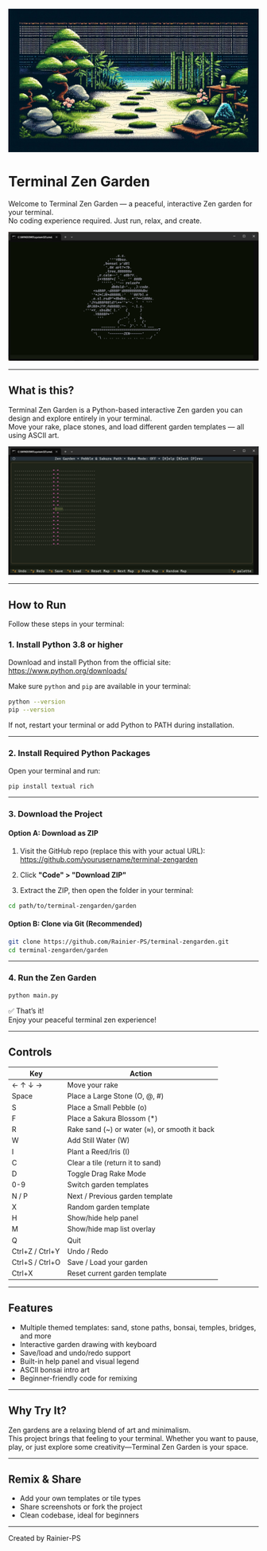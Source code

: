 <p align="center">
  <img src="image/Banner.png" alt="Banner">
</p>


# Terminal Zen Garden

Welcome to Terminal Zen Garden — a peaceful, interactive Zen garden for your terminal.  
No coding experience required. Just run, relax, and create.

![Welcome](image/Devlog%20July%2019%202025_2.png)

---

## What is this?

Terminal Zen Garden is a Python-based interactive Zen garden you can design and explore entirely in your terminal.  
Move your rake, place stones, and load different garden templates — all using ASCII art.

![Zen Garden](image/Pebble%20%26%20Sakura%20Path.png)

---

## How to Run

Follow these steps in your terminal:

### 1. Install Python 3.8 or higher

Download and install Python from the official site:  
https://www.python.org/downloads/

Make sure `python` and `pip` are available in your terminal:

```bash
python --version
pip --version
```

If not, restart your terminal or add Python to PATH during installation.

---

### 2. Install Required Python Packages

Open your terminal and run:

```bash
pip install textual rich
```

---

### 3. Download the Project

#### Option A: Download as ZIP

1. Visit the GitHub repo (replace this with your actual URL):  
   https://github.com/yourusername/terminal-zengarden

2. Click **"Code" > "Download ZIP"**

3. Extract the ZIP, then open the folder in your terminal:

```bash
cd path/to/terminal-zengarden/garden
```

#### Option B: Clone via Git (Recommended)

```bash
git clone https://github.com/Rainier-PS/terminal-zengarden.git
cd terminal-zengarden/garden
```

---

### 4. Run the Zen Garden

```bash
python main.py
```

✅ That’s it!  
Enjoy your peaceful terminal zen experience!

---

## Controls

| Key                | Action                                               |
|--------------------|------------------------------------------------------|
| ← ↑ ↓ →            | Move your rake                                       |
| Space              | Place a Large Stone (O, @, #)                        |
| S                  | Place a Small Pebble (o)                             |
| F                  | Place a Sakura Blossom (*)                           |
| R                  | Rake sand (~) or water (≈), or smooth it back        |
| W                  | Add Still Water (W)                                  |
| I                  | Plant a Reed/Iris (I)                                |
| C                  | Clear a tile (return it to sand)                     |
| D                  | Toggle Drag Rake Mode                                |
| 0-9                | Switch garden templates                              |
| N / P              | Next / Previous garden template                      |
| X                  | Random garden template                               |
| H                  | Show/hide help panel                                 |
| M                  | Show/hide map list overlay                           |
| Q                  | Quit                                                 |
| Ctrl+Z / Ctrl+Y    | Undo / Redo                                          |
| Ctrl+S / Ctrl+O    | Save / Load your garden                              |
| Ctrl+X             | Reset current garden template                        |

---

## Features

- Multiple themed templates: sand, stone paths, bonsai, temples, bridges, and more
- Interactive garden drawing with keyboard
- Save/load and undo/redo support
- Built-in help panel and visual legend
- ASCII bonsai intro art
- Beginner-friendly code for remixing

---

## Why Try It?

Zen gardens are a relaxing blend of art and minimalism.  
This project brings that feeling to your terminal. Whether you want to pause, play, or just explore some creativity—Terminal Zen Garden is your space.

---

## Remix & Share

- Add your own templates or tile types
- Share screenshots or fork the project
- Clean codebase, ideal for beginners

---

Created by Rainier-PS  
